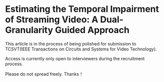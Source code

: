 # Estimating the Temporal Impairment of Streaming Video: A Dual-Granularity Guided Approach

This article is in the process of being polished for submission to TCSVT(IEEE Transactions on Circuits and Systems for Video Technology). 

Access is currently only open to interviewers during the recruitment process. 

Please do not spread freely. Thanks！
